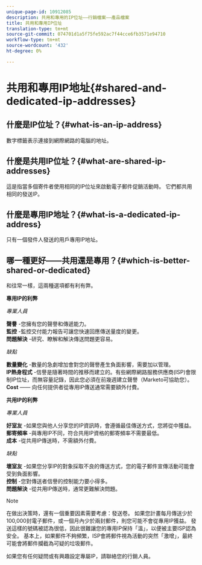 ```yaml
---
unique-page-id: 10912085
description: 共用和專用的IP位址——行銷檔案——產品檔案
title: 共用和專用IP位址
translation-type: tm+mt
source-git-commit: 074701d1a5f75fe592ac7f44cce6fb3571e94710
workflow-type: tm+mt
source-wordcount: '432'
ht-degree: 0%

---
```



# 共用和專用IP地址{#shared-and-dedicated-ip-addresses}

## 什麼是IP位址？{#what-is-an-ip-address}

數字標籤表示連接到網際網路的電腦的地址。

## 什麼是共用IP位址？{#what-are-shared-ip-addresses}

這是指當多個寄件者使用相同的IP位址來啟動電子郵件促銷活動時。 它們都共用相同的發送IP。

## 什麼是專用IP地址？{#what-is-a-dedicated-ip-address}

只有一個發件人發送的用戶專用IP地址。

## 哪一種更好——共用還是專用？{#which-is-better-shared-or-dedicated}

和往常一樣，這兩種選項都有利有弊。

**專用IP的利弊**

_專業人員_

**聲譽** -您擁有您的聲譽和傳遞能力。\
**監控** -監控交付能力報告可讓您快速回應傳送量度的變更。\
**問題解決** -研究、瞭解和解決傳送問題更容易。

_缺點_

**數量變化** -數量的急劇增加會對您的聲譽產生負面影響，需要加以管理。\
**IP熱身程式** -信譽是隨著時間的推移而建立的。有些網際網路服務供應商(ISP)會限制IP位址，而無容量記錄，因此您必須在前幾週建立聲譽（Marketo可協助您）。\
**Cost**  —— 向任何提供者從專用IP傳送通常需要額外付費。

**共用IP的利弊**

_專業人員_

**好室友** -如果您與他人分享您的IP資訊時，會遵循最佳傳送方式，您將從中獲益。\
**郵寄頻率** -與專用IP不同，符合共用IP資格的郵寄頻率不需要最低。\
**成本** -從共用IP傳送時，不需額外付費。

_缺點_

**壞室友** -如果您分享IP的對象採取不良的傳送方式，您的電子郵件宣傳活動可能會受到負面影響。\
**控制** -您對傳送者信譽的控制能力要小得多。\
**問題解決** -從共用IP傳送時，通常更難解決問題。

>[!NOTE]
>
>在做出決策時，還有一個重要因素需要考慮：發送卷。 如果您計畫每月傳送少於100,000封電子郵件，或一個月內少於兩封郵件，則您可能不會從專用IP獲益。 發送這樣的號碼被認為很低，因此很難讓您的專用IP保持「溫」，以便被主要ISP認為安全。 基本上，如果郵件不夠頻繁，ISP會將郵件視為活動的突然「激增」，最終可能會將郵件攔截為可疑的垃圾郵件。

如果您有任何疑問或有興趣設定專屬IP，請聯絡您的行銷人員。
